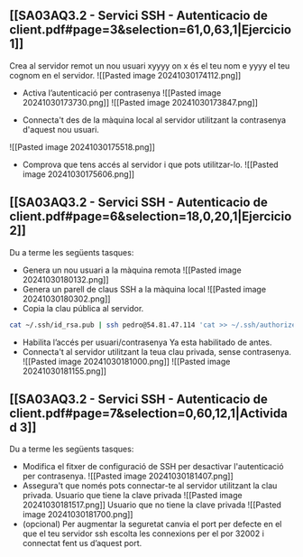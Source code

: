 ## [[SA03AQ3.2 - Servici SSH - Autenticacio de client.pdf#page=3&selection=61,0,63,1|Ejercicio 1]]
Crea al servidor remot un nou usuari xyyyy on x és el teu nom e yyyy el teu cognom en el servidor. 
![[Pasted image 20241030174112.png]]
- Activa l’autenticació per contrasenya 
![[Pasted image 20241030173730.png]]
![[Pasted image 20241030173847.png]]

- Connecta't des de la màquina local al servidor utilitzant la contrasenya d'aquest nou usuari. 

![[Pasted image 20241030175518.png]]

- Comprova que tens accés al servidor i que pots utilitzar-lo.
![[Pasted image 20241030175606.png]]

## [[SA03AQ3.2 - Servici SSH - Autenticacio de client.pdf#page=6&selection=18,0,20,1|Ejercicio 2]]
Du a terme les següents tasques: 
- Genera un nou usuari a la màquina remota 
![[Pasted image 20241030180132.png]]
- Genera un parell de claus SSH a la màquina local 
![[Pasted image 20241030180302.png]]
- Copia la clau pública al servidor. 
``` bash
cat ~/.ssh/id_rsa.pub | ssh pedro@54.81.47.114 'cat >> ~/.ssh/authorized_keys'
```
- Habilita l’accés per usuari/contrasenya 
Ya esta habilitado de antes.
- Connecta't al servidor utilitzant la teua clau privada, sense contrasenya.
![[Pasted image 20241030181000.png]]
![[Pasted image 20241030181155.png]]

## [[SA03AQ3.2 - Servici SSH - Autenticacio de client.pdf#page=7&selection=0,60,12,1|Actividad 3]]

Du a terme les següents tasques: 
- Modifica el fitxer de configuració de SSH per desactivar l'autenticació per contrasenya. 
 ![[Pasted image 20241030181407.png]]
- Assegura't que només pots connectar-te al servidor utilitzant la clau privada. 
Usuario que tiene la clave privada
![[Pasted image 20241030181517.png]]
Usuario que no tiene la clave privada
![[Pasted image 20241030181700.png]]
- (opcional) Per augmentar la seguretat canvia el port per defecte en el que el teu servidor ssh escolta les connexions per el por 32002 i connectat fent us d’aquest port.